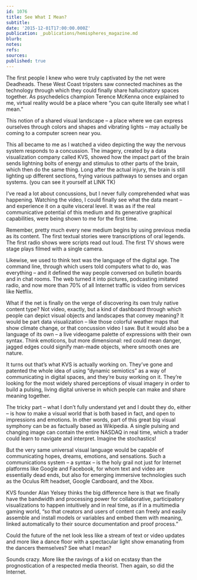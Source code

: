 ```yaml
---
id: 1076
title: See What I Mean?
subtitle: 
date: '2015-12-01T17:00:00.000Z'
publication: _publications/hemispheres_magazine.md
blurb: 
notes: 
refs: 
sources: 
published: true
---
```

The first people I knew who were truly captivated by the net were Deadheads. These West Coast tripsters saw connected machines as the technology through which they could finally share hallucinatory spaces together. As psychedelics champion Terence McKenna once explained to me, virtual reality would be a place where “you can quite literally see what I mean.” 

This notion of a shared visual landscape – a place where we can express ourselves through colors and shapes and vibrating lights – may actually be coming to a computer screen near you. 

This all became to me as I watched a video depicting the way the nervous system responds to a concussion. The imagery, created by a data visualization company called KVS, showed how the impact part of the brain sends lightning bolts of energy and stimulus to other parts of the brain, which then do the same thing. Long after the actual injury, the brain is still lighting up different sections, frying various pathways to senses and organ systems. (you can see it yourself at  LINK TK)

I’ve read a lot about concussions, but I never fully comprehended what was happening.  Watching the video, I could finally see what the data meant – and experience it on a quite visceral level. It was as if the real communicative potential of this medium and its generative graphical capabilities, were being shown to me for the first time. 

Remember, pretty much every new medium begins by using previous media as its content. The first textual stories were transcriptions of oral legends. The first radio shows were scripts read out loud. The first TV shows were stage plays filmed with a single camera. 

Likewise, we used to think text was the language of the digital age. The command line, through which users told computers what to do, was everything – and it defined the way people conversed on bulletin boards and in chat rooms. The web turned it into pictures, podcasting imitated radio, and now more than 70% of all Internet traffic is video from services like Netflix. 

What if the net is finally on the verge of discovering its own truly native content type? Not video, exactly, but a kind of dashboard through which people can depict visual objects and landscapes that convey meaning? It would be part data visualization – like those colorful weather maps that show climate change, or that concussion video I saw. But it would also be a language of its own – a live videogame palette of expressions with their own syntax. Think emoticons, but more dimensional: red could mean danger, jagged edges could signify man-made objects, where smooth ones are nature. 

It turns out that’s what KVS is actually working on. They’ve gone and patented the whole idea of using “dynamic semiotics” as a way of communicating in digital spaces, and they’re busy working on it. They’re looking for the most widely shared perceptions of visual imagery in order to build a pulsing, living digital universe in which people can make and share meaning together. 

The tricky part – what I don’t fully understand yet and I doubt they do, either – is how to make a visual world that is both based in fact, and open to impressions and emotions. In other words, part of this great big visual symphony can be as factually based as Wikipedia. A single pulsing and changing image can contain the entire NASDAQ in real time, which a trader could learn to navigate and interpret. Imagine the stochastics! 

But the very same universal visual language would be capable of communicating hopes, dreams, emotions, and sensations.  Such a communications system – a syntax – is the holy grail not just for Internet platforms like Google and Facebook, for whom text and video are essentially dead ends, but also for emerging immersive technologies such as the Oculus Rift headset, Google Cardboard, and the Xbox. 

KVS founder Alan Yelsey thinks the big difference here is that we finally have the bandwidth and processing power for collaborative, participatory visualizations to happen intuitively and in real time, as if in a multimedia gaming world, “so that creators and users of content can freely and easily assemble and install models or variables and embed them with meaning, linked automatically to their source documentation and proof process.” 

Could the future of the net look less like a stream of text or video updates and more like a dance floor with a spectacular light show emanating from the dancers themselves? See what I mean? 

Sounds crazy. More like the ravings of a kid on ecstasy than the prognostication of a respected media theorist. Then again, so did the Internet. 
